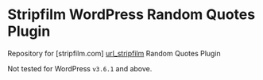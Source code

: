 Stripfilm WordPress Random Quotes Plugin
========================================

Repository for [stripfilm.com] [url_stripfilm] Random Quotes Plugin

Not tested for WordPress `v3.6.1` and above.












[url_stripfilm]: http://stripfilm.com  "Stripfilm | film izlemeden hemen önce"